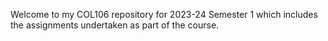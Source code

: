 Welcome to my COL106 repository for 2023-24 Semester 1 which includes the assignments undertaken as part of the course.
